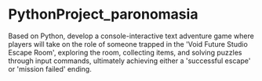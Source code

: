 # PythonProject_paronomasia
Based on Python, develop a console-interactive text adventure game where players will take on the role of someone trapped in the 'Void Future Studio Escape Room', exploring the room, collecting items, and solving puzzles through input commands, ultimately achieving either a 'successful escape' or 'mission failed' ending.
